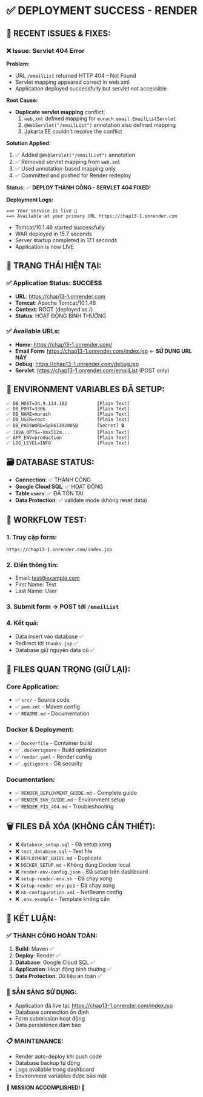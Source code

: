 # ✅ DEPLOYMENT SUCCESS - RENDER

## 🔧 **RECENT ISSUES & FIXES:**

### ❌ **Issue: Servlet 404 Error**

**Problem:**

- URL `/emailList` returned HTTP 404 - Not Found
- Servlet mapping appeared correct in web.xml
- Application deployed successfully but servlet not accessible

**Root Cause:**

- **Duplicate servlet mapping** conflict:
  1. `web.xml` defined mapping for `murach.email.EmailListServlet`
  2. `@WebServlet("/emailList")` annotation also defined mapping
  3. Jakarta EE couldn't resolve the conflict

**Solution Applied:**

1. ✅ Added `@WebServlet("/emailList")` annotation
2. ✅ Removed servlet mapping from `web.xml`
3. ✅ Used annotation-based mapping only
4. ✅ Committed and pushed for Render redeploy

**Status:** ✅ **DEPLOY THÀNH CÔNG - SERVLET 404 FIXED!**

**Deployment Logs:**

```
==> Your service is live 🎉
==> Available at your primary URL https://chap13-1.onrender.com
```

- Tomcat/10.1.46 started successfully
- WAR deployed in 15.7 seconds
- Server startup completed in 17.1 seconds
- Application is now LIVE

## 🎉 **TRẠNG THÁI HIỆN TẠI:**

### ✅ **Application Status: SUCCESS**

- **URL**: https://chap13-1.onrender.com
- **Tomcat**: Apache Tomcat/10.1.46
- **Context**: ROOT (deployed as /)
- **Status**: HOẠT ĐỘNG BÌNH THƯỜNG

### ✅ **Available URLs:**

- **Home**: https://chap13-1.onrender.com/
- **Email Form**: https://chap13-1.onrender.com/index.jsp ← **SỬ DỤNG URL NÀY**
- **Debug**: https://chap13-1.onrender.com/debug.jsp
- **Servlet**: https://chap13-1.onrender.com/emailList (POST only)

## 🔧 **ENVIRONMENT VARIABLES ĐÃ SETUP:**

```
✅ DB_HOST=34.9.114.182           [Plain Text]
✅ DB_PORT=3306                   [Plain Text]
✅ DB_NAME=murach                 [Plain Text]
✅ DB_USER=root                   [Plain Text]
✅ DB_PASSWORD=Spk61392005@       [Secret] 🔒
✅ JAVA_OPTS=-Xmx512m...          [Plain Text]
✅ APP_ENV=production             [Plain Text]
✅ LOG_LEVEL=INFO                 [Plain Text]
```

## 🗃️ **DATABASE STATUS:**

- **Connection**: ✅ THÀNH CÔNG
- **Google Cloud SQL**: ✅ HOẠT ĐỘNG
- **Table `users`**: ✅ ĐÃ TỒN TẠI
- **Data Protection**: ✅ validate mode (không reset data)

## 🎯 **WORKFLOW TEST:**

### 1. **Truy cập form:**

```
https://chap13-1.onrender.com/index.jsp
```

### 2. **Điền thông tin:**

- Email: test@example.com
- First Name: Test
- Last Name: User

### 3. **Submit form** → POST tới `/emailList`

### 4. **Kết quả:**

- Data insert vào database ✅
- Redirect tới `thanks.jsp` ✅
- Database giữ nguyên data cũ ✅

## 📁 **FILES QUAN TRỌNG (GIỮ LẠI):**

### Core Application:

- ✅ `src/` - Source code
- ✅ `pom.xml` - Maven config
- ✅ `README.md` - Documentation

### Docker & Deployment:

- ✅ `Dockerfile` - Container build
- ✅ `.dockerignore` - Build optimization
- ✅ `render.yaml` - Render config
- ✅ `.gitignore` - Git security

### Documentation:

- ✅ `RENDER_DEPLOYMENT_GUIDE.md` - Complete guide
- ✅ `RENDER_ENV_GUIDE.md` - Environment setup
- ✅ `RENDER_FIX_404.md` - Troubleshooting

## 🗑️ **FILES ĐÃ XÓA (KHÔNG CẦN THIẾT):**

- ❌ `database_setup.sql` - Đã setup xong
- ❌ `test_database.sql` - Test file
- ❌ `DEPLOYMENT_GUIDE.md` - Duplicate
- ❌ `DOCKER_SETUP.md` - Không dùng Docker local
- ❌ `render-env-config.json` - Đã setup trên dashboard
- ❌ `setup-render-env.sh` - Đã chạy xong
- ❌ `setup-render-env.ps1` - Đã chạy xong
- ❌ `nb-configuration.xml` - NetBeans config
- ❌ `.env.example` - Template không cần

## 🎉 **KẾT LUẬN:**

### ✅ **THÀNH CÔNG HOÀN TOÀN:**

1. **Build**: Maven ✅
2. **Deploy**: Render ✅
3. **Database**: Google Cloud SQL ✅
4. **Application**: Hoạt động bình thường ✅
5. **Data Protection**: Dữ liệu an toàn ✅

### 🚀 **SẴN SÀNG SỬ DỤNG:**

- Application đã live tại: https://chap13-1.onrender.com/index.jsp
- Database connection ổn định
- Form submission hoạt động
- Data persistence đảm bảo

### 📋 **MAINTENANCE:**

- Render auto-deploy khi push code
- Database backup tự động
- Logs available trong dashboard
- Environment variables được bảo mật

**🎯 MISSION ACCOMPLISHED! 🎉**
